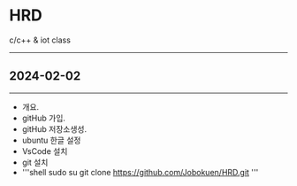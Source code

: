 # HRD
c/c++ &amp; iot class

---
## 2024-02-02
---

- 개요.
- gitHub 가입.
- gitHub  저장소생성.
- ubuntu  한글 설정
- VsCode 설치
- git 설치
- '''shell
sudo su 
git clone https://github.com/Jobokuen/HRD.git
'''
